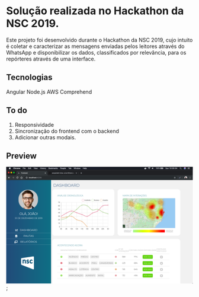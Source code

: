 # Solução realizada no Hackathon da NSC 2019.

Este projeto foi desenvolvido durante o Hackathon da NSC 2019, cujo intuito é coletar e caracterizar as mensagens enviadas pelos leitores através do WhatsApp e disponibilizar os dados, classificados por relevância, para os repórteres através de uma interface.

## Tecnologias

Angular
Node.js
AWS Comprehend

## To do

1. Responsividade
2. Sincronização do frontend com o backend
3. Adicionar outras modais.

## Preview

![alt text](./frontend/src/assets/preview.png);
